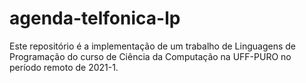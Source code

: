 # agenda-telfonica-lp
Este repositório é a implementação de um trabalho de Linguagens de Programação do curso de Ciência da Computação na UFF-PURO no período remoto de 2021-1.
